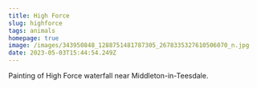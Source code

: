 ```yaml
---
title: High Force
slug: highforce
tags: animals
homepage: true
image: /images/343950848_1288751481787305_2678335327610506070_n.jpg
date: 2023-05-03T15:44:54.249Z
---
```

Painting of High Force waterfall near Middleton-in-Teesdale.
